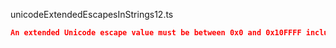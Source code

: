 unicodeExtendedEscapesInStrings12.ts
```json
An extended Unicode escape value must be between 0x0 and 0x10FFFF inclusive.
```

